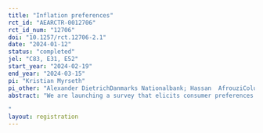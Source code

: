 ```yaml
---
title: "Inflation preferences"
rct_id: "AEARCTR-0012706"
rct_id_num: "12706"
doi: "10.1257/rct.12706-2.1"
date: "2024-01-12"
status: "completed"
jel: "C83, E31, E52"
start_year: "2024-02-19"
end_year: "2024-03-15"
pi: "Kristian Myrseth"
pi_other: "Alexander DietrichDanmarks Nationalbank; Hassan  AfrouziColumbia University; Raphael SchoenleBrandeis University; Romanos  PriftisEuropean Central Bank"
abstract: "We are launching a survey that elicits consumer preferences over inflation. The survey embeds an RCT, featuring five information treatments and one control group. The survey also includes questions that explore potential rationales for preferences expressed; vignettes--wherein random numbers for long-run inflation are presented--that elicit preferences in hypothetical contexts; and a task that confronts respondents with a trade-off between stabilizing inflation and stabilizing unemployment.
"
layout: registration
---
```


